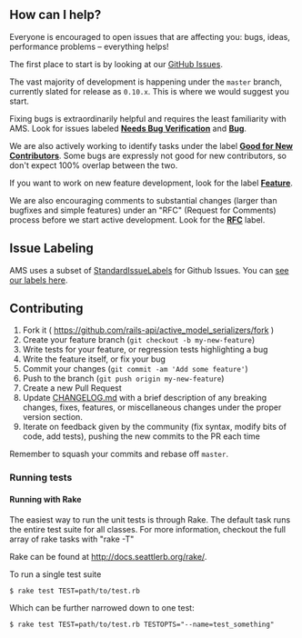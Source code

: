 ## How can I help?

Everyone is encouraged to open issues that are affecting you: bugs, ideas, performance problems – everything helps!

The first place to start is by looking at our [GitHub Issues](https://github.com/rails-api/active_model_serializers/issues).

The vast majority of development is happening under the `master` branch, currently slated for release as `0.10.x`. This is where we would suggest you start.

Fixing bugs is extraordinarily helpful and requires the least familiarity with AMS. Look for issues labeled [**Needs Bug Verification**](https://github.com/rails-api/active_model_serializers/labels/Needs%20Bug%20Verification) and [**Bug**](https://github.com/rails-api/active_model_serializers/labels/bug).

We are also actively working to identify tasks under the label [**Good for New Contributors**](https://github.com/rails-api/active_model_serializers/labels/Good%20for%20New%20Contributors). Some bugs are expressly not good for new contributors, so don't expect 100% overlap between the two.

If you want to work on new feature development, look for the label [**Feature**](https://github.com/rails-api/active_model_serializers/labels/Feature).

We are also encouraging comments to substantial changes (larger than bugfixes and simple features) under an "RFC" (Request for Comments) process before we start active development. Look for the [**RFC**](https://github.com/rails-api/active_model_serializers/labels/RFC) label.

## Issue Labeling

AMS uses a subset of [StandardIssueLabels](https://github.com/wagenet/StandardIssueLabels) for Github Issues. You can [see our labels here](https://github.com/rails-api/active_model_serializers/labels).

## Contributing

1. Fork it ( https://github.com/rails-api/active_model_serializers/fork )
2. Create your feature branch (`git checkout -b my-new-feature`)
3. Write tests for your feature, or regression tests highlighting a bug
4. Write the feature itself, or fix your bug
5. Commit your changes (`git commit -am 'Add some feature'`)
6. Push to the branch (`git push origin my-new-feature`)
7. Create a new Pull Request
8. Update [CHANGELOG.md](https://github.com/rails-api/active_model_serializers/blob/master/CHANGELOG.md)
with a brief description of any breaking changes, fixes, features, or
miscellaneous changes under the proper version section.
9. Iterate on feedback given by the community (fix syntax, modify bits of code, add
tests), pushing the new commits to the PR each time

Remember to squash your commits and rebase off `master`.

### Running tests

#### Running with Rake

The easiest way to run the unit tests is through Rake. The default task runs
the entire test suite for all classes. For more information, checkout the
full array of rake tasks with "rake -T"

Rake can be found at http://docs.seattlerb.org/rake/.

To run a single test suite

`$ rake test TEST=path/to/test.rb`

Which can be further narrowed down to one test:

`$ rake test TEST=path/to/test.rb TESTOPTS="--name=test_something"`

